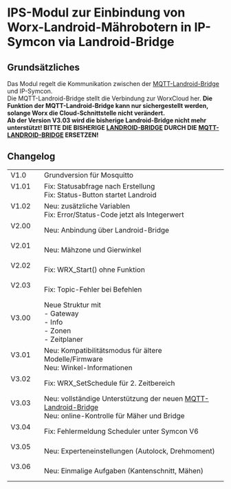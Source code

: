 <!DOCTYPE html>
<html lang="de">
  <head>
    <meta charset="utf-8">
	<meta name="viewport" content="width=device-width">
  </head>

  <body>
	<h1>IPS-Modul zur Einbindung von Worx-Landroid-Mährobotern in IP-Symcon via Landroid-Bridge</h1>
	<h2>Grundsätzliches</h2>
	Das Modul regelt die Kommunikation zwischen der <a href="https://github.com/nefiertsrebliS/mqtt-landroid-bridge">MQTT-Landroid-Bridge</a> und IP-Symcon.<br>
	Die MQTT-Landroid-Bridge stellt die Verbindung zur WorxCloud her. <b>Die Funktion der MQTT-Landroid-Bridge kann nur sichergestellt werden, solange Worx die Cloud-Schnittstelle nicht verändert.</b><br>
	<b>Ab der Version V3.03 wird die bisherige Landroid-Bridge nicht mehr unterstützt! BITTE DIE BISHERIGE <a href="https://github.com/nefiertsrebliS/landroid-bridge">LANDROID-BRIDGE</a> DURCH DIE  <a href="https://github.com/nefiertsrebliS/mqtt-landroid-bridge">MQTT-LANDROID-BRIDGE</a> ERSETZEN!</b>
	<h2>Changelog</h2>
	<table>
	  <tr>
		<td>V1.0 &nbsp;&nbsp;&nbsp;&nbsp;</td>
		<td>Grundversion für Mosquitto</td>
	  </tr>
	  <tr>
		<td>V1.01 &nbsp;&nbsp;&nbsp;&nbsp;</td>
		<td>Fix: Statusabfrage nach Erstellung<br>
			Fix: Status-Button startet Landroid</td>
	  </tr>
	  <tr>
		<td>V1.02 &nbsp;&nbsp;&nbsp;&nbsp;</td>
		<td>Neu: zusätzliche Variablen<br>
			Fix: Error/Status-Code jetzt als Integerwert</td>
	  </tr>
	  <tr>
		<td>V2.00 &nbsp;&nbsp;&nbsp;&nbsp;</td>
		<td>Neu: Anbindung über Landroid-Bridge</td>
	  </tr>
	  <tr>
		<td>V2.01 &nbsp;&nbsp;&nbsp;&nbsp;</td>
		<td>Neu: Mähzone und Gierwinkel</td>
	  </tr>
	  <tr>
		<td>V2.02 &nbsp;&nbsp;&nbsp;&nbsp;</td>
		<td>Fix: WRX_Start() ohne Funktion</td>
	  </tr>
	  <tr>
		<td>V2.03 &nbsp;&nbsp;&nbsp;&nbsp;</td>
		<td>Fix: Topic-Fehler bei Befehlen</td>
	  </tr>
	  <tr>
		<td>V3.00 &nbsp;&nbsp;&nbsp;&nbsp;</td>
		<td>Neue Struktur mit <br>
			- Gateway<br>
			- Info<br>
			- Zonen<br>
			- Zeitplaner</td>
	  </tr>
	  <tr>
		<td>V3.01 &nbsp;&nbsp;&nbsp;&nbsp;</td>
		<td>Neu: Kompatibilitätsmodus für ältere Modelle/Firmware<br>
			Neu: Winkel-Informationen</td>
	  </tr>
	  <tr>
		<td>V3.02 &nbsp;&nbsp;&nbsp;&nbsp;</td>
		<td>Fix: WRX_SetSchedule für 2. Zeitbereich</td>
	  </tr>
	  <tr>
		<td>V3.03 &nbsp;&nbsp;&nbsp;&nbsp;</td>
		<td>Neu: vollständige Unterstützung der neuen <a href="https://github.com/nefiertsrebliS/mqtt-landroid-bridge">MQTT-Landroid-Bridge</a><br>
			Neu: online-Kontrolle für Mäher und Bridge</td>
	  </tr>
	  <tr>
		<td>V3.04 &nbsp;&nbsp;&nbsp;&nbsp;</td>
		<td>Fix: Fehlermeldung Scheduler unter Symcon V6</td>
	  </tr>
	  <tr>
		<td>V3.05 &nbsp;&nbsp;&nbsp;&nbsp;</td>
		<td>Neu: Experteneinstellungen (Autolock, Drehmoment)</td>
	  </tr>
	  <tr>
		<td>V3.06 &nbsp;&nbsp;&nbsp;&nbsp;</td>
		<td>Neu: Einmalige Aufgaben (Kantenschnitt, Mähen)</td>
	  </tr>
	</table>
  </body>
</html>


